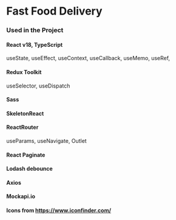 # Fast Food Delivery

### Used in the Project

#### React v18, TypeScript

useState, useEffect, useContext, useCallback, useMemo, useRef, 


#### Redux Toolkit

useSelector, useDispatch


#### Sass

#### SkeletonReact

#### ReactRouter

useParams, useNavigate, Outlet


#### React Paginate

#### Lodash debounce 

#### Axios

#### Mockapi.io

#### Icons from https://www.iconfinder.com/



